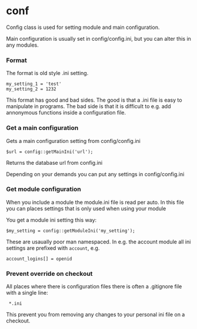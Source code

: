 conf
======

Config class is used for setting module and main configuration. 

Main configuration is usually set in config/config.ini, but you can alter this 
in any modules.

### Format

The format is old style .ini setting. 

    my_setting_1 = 'test'
    my_setting_2 = 1232

This format has good and bad sides. The good is that a .ini file is easy 
to manipulate in programs. The bad side is that it is difficult to e.g. add
annonymous functions inside a configuration file. 

### Get a main configuration

Gets a main configuration setting from config/config.ini

    $url = config::getMainIni('url');

Returns the database url from config.ini

Depending on your demands you can put any settings in config/config.ini

### Get module configuration

When you include a module the module.ini file is read per auto. In this file
you can places settings that is only used when using your module

You get a module ini setting this way: 

    $my_setting = config::getModuleIni('my_setting');

These are usaually poor man namespaced. In e.g. the account module all
ini settings are prefixed with `account`, e.g. 

    account_logins[] = openid

### Prevent override on checkout

All places where there is configuration files there is often a .gitignore file
with a single line: 

     *.ini

This prevent you from removing any changes to your personal ini file on a 
checkout. 
